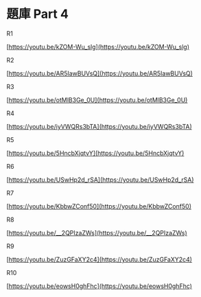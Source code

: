 # 題庫 Part 4

R1 

[https://youtu.be/kZOM-Wu_slg](https://youtu.be/kZOM-Wu_slg)

R2 

[https://youtu.be/AR5IawBUVsQ](https://youtu.be/AR5IawBUVsQ)

R3

[https://youtu.be/otMlB3Ge_0U](https://youtu.be/otMlB3Ge_0U)

R4 

[https://youtu.be/iyVWQRs3bTA](https://youtu.be/iyVWQRs3bTA)

R5

[https://youtu.be/5HncbXjqtvY](https://youtu.be/5HncbXjqtvY)

R6

[https://youtu.be/USwHp2d_rSA](https://youtu.be/USwHp2d_rSA)

R7

[https://youtu.be/KbbwZConf50](https://youtu.be/KbbwZConf50)

R8

[https://youtu.be/__2QPIzaZWs](https://youtu.be/__2QPIzaZWs)

R9

[https://youtu.be/ZuzGFaXY2c4](https://youtu.be/ZuzGFaXY2c4)

R10 

[https://youtu.be/eowsH0ghFhc](https://youtu.be/eowsH0ghFhc)